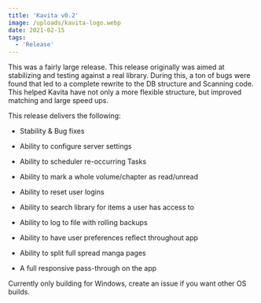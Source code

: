 ```yaml
---
title: 'Kavita v0.2'
image: /uploads/kavita-logo.webp
date: 2021-02-15
tags:
  - 'Release'
---
```


This was a fairly large release. This release originally was aimed at stabilizing and testing against a real library. During this, a ton of bugs were found that led to a complete rewrite to the DB structure and Scanning code. This helped Kavita have not only a more flexible structure, but improved matching and large speed ups. 



This release delivers the following:

- Stability & Bug fixes

- Ability to configure server settings 

- Ability to scheduler re-occurring Tasks

- Ability to mark a whole volume/chapter as read/unread

- Ability to reset user logins

- Ability to search library for items a user has access to

- Ability to log to file with rolling backups

- Ability to have user preferences reflect throughout app

- Ability to split full spread manga pages

- A full responsive pass-through on the app



Currently only building for Windows, create an issue if you want other OS builds. 

